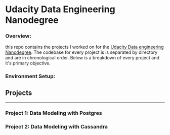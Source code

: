 # Udacity Data Engineering Nanodegree

### Overview:
this repo contains the projects I worked on for the [Udacity Data engineering Nanodegree](https://www.udacity.com/course/data-engineer-nanodegree--nd027). The codebase for every project is
is separated by directory and are in chronological order. Below is a breakdown of every project and it's primary objective.

### Environment Setup:

## Projects

---

### Project 1: Data Modeling with Postgres

### Project 2: Data Modeling with Cassandra